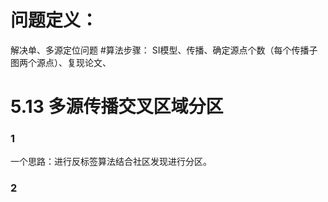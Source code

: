 #  问题定义：
解决单、多源定位问题
#算法步骤：
SI模型、传播、确定源点个数（每个传播子图两个源点）、复现论文、








#  5.13  多源传播交叉区域分区


###  1
   一个思路：进行反标签算法结合社区发现进行分区。
###  2 